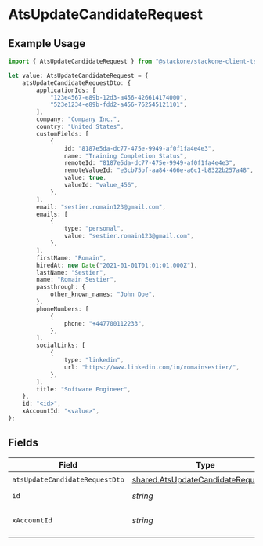 # AtsUpdateCandidateRequest

## Example Usage

```typescript
import { AtsUpdateCandidateRequest } from "@stackone/stackone-client-ts/sdk/models/operations";

let value: AtsUpdateCandidateRequest = {
    atsUpdateCandidateRequestDto: {
        applicationIds: [
            "123e4567-e89b-12d3-a456-426614174000",
            "523e1234-e89b-fdd2-a456-762545121101",
        ],
        company: "Company Inc.",
        country: "United States",
        customFields: [
            {
                id: "8187e5da-dc77-475e-9949-af0f1fa4e4e3",
                name: "Training Completion Status",
                remoteId: "8187e5da-dc77-475e-9949-af0f1fa4e4e3",
                remoteValueId: "e3cb75bf-aa84-466e-a6c1-b8322b257a48",
                value: true,
                valueId: "value_456",
            },
        ],
        email: "sestier.romain123@gmail.com",
        emails: [
            {
                type: "personal",
                value: "sestier.romain123@gmail.com",
            },
        ],
        firstName: "Romain",
        hiredAt: new Date("2021-01-01T01:01:01.000Z"),
        lastName: "Sestier",
        name: "Romain Sestier",
        passthrough: {
            other_known_names: "John Doe",
        },
        phoneNumbers: [
            {
                phone: "+447700112233",
            },
        ],
        socialLinks: [
            {
                type: "linkedin",
                url: "https://www.linkedin.com/in/romainsestier/",
            },
        ],
        title: "Software Engineer",
    },
    id: "<id>",
    xAccountId: "<value>",
};
```

## Fields

| Field                                                                                             | Type                                                                                              | Required                                                                                          | Description                                                                                       |
| ------------------------------------------------------------------------------------------------- | ------------------------------------------------------------------------------------------------- | ------------------------------------------------------------------------------------------------- | ------------------------------------------------------------------------------------------------- |
| `atsUpdateCandidateRequestDto`                                                                    | [shared.AtsUpdateCandidateRequestDto](../../../sdk/models/shared/atsupdatecandidaterequestdto.md) | :heavy_check_mark:                                                                                | N/A                                                                                               |
| `id`                                                                                              | *string*                                                                                          | :heavy_check_mark:                                                                                | N/A                                                                                               |
| `xAccountId`                                                                                      | *string*                                                                                          | :heavy_check_mark:                                                                                | The account identifier                                                                            |